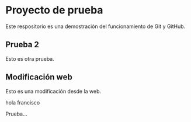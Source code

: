 # Proyecto de prueba

Este respositorio es una demostración del funcionamiento de Git y GitHub.

## Prueba 2

Esto es otra prueba.

## Modificación web
Esto es una modificación desde la web.

hola francisco

Prueba...
